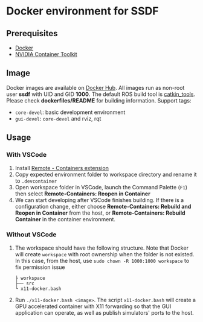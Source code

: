 # Docker environment for SSDF

## Prerequisites

- [Docker](https://docs.docker.com/get-docker/)
- [NVIDIA Container Toolkit](https://docs.nvidia.com/datacenter/cloud-native/container-toolkit/overview.html)

## Image

Docker images are available on [Docker Hub](https://hub.docker.com/r/kerry347/ssdf). All images run as non-root user **ssdf** with UID and GID **1000**. The default ROS build tool is [catkin_tools](https://catkin-tools.readthedocs.io/en/latest/installing.html). Please check **dockerfiles/README** for building information. Support tags:

- `core-devel`: basic development environment
- `gui-devel`: `core-devel` and rviz, rqt

## Usage

### With VSCode

1. Install [Remote - Containers extension](https://marketplace.visualstudio.com/items?itemName=ms-vscode-remote.remote-containers)
2. Copy expected environment folder to workspace directory and rename it to `.devcontainer`
3. Open workspace folder in VSCode, launch the Command Palette (`F1`) then select **Remote-Containers: Reopen in Container**
4. We can start developing after VSCode finishes building. If there is a configuration change, either choose **Remote-Containers: Rebuild and Reopen in Container** from the host, or **Remote-Containers: Rebuild Container** in the container environment.

### Without VSCode

1. The workspace should have the following structure. Note that Docker will create `workspace` with root ownership when the folder is not existed. In this case, from the host, use `sudo chown -R 1000:1000 workspace` to fix permission issue

    ```lang-default
    ├ workspace
    ├── src
    └ x11-docker.bash
    ```

2. Run `./x11-docker.bash <image>`. The script `x11-docker.bash` will create a GPU accelerated container with X11 forwarding so that the GUI application can operate, as well as publish simulators' ports to the host.
